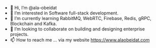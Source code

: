 - 👋 Hi, I’m @ala-obeidat
- 👀 I’m interested in Software full-stack development.
- 🌱 I’m currently learning RabbitMQ, WebRTC, Firebase, Redis, gRPC, Blockchain and Kafka.
- 💞️ I’m looking to collaborate on building and designing enterprise projects.
- 📫 How to reach me ... via my website https://www.alaobeidat.com

<!---
ala-obeidat/ala-obeidat is a ✨ special ✨ repository because its `README.md` (this file) appears on your GitHub profile.
You can click the Preview link to take a look at your changes.
--->
